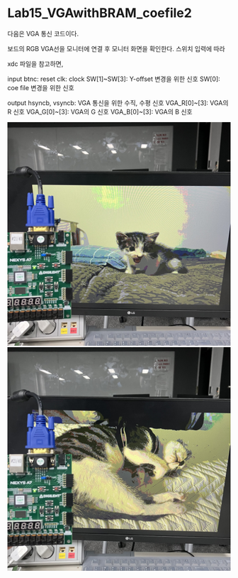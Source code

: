 # Lab15_VGAwithBRAM_coefile2
다음은 VGA 통신 코드이다.

보드의 RGB VGA선을 모니터에 연결 후 모니터 화면을 확인한다. 스위치 입력에 따라 

xdc 파일을 참고하면,

input
btnc: reset
clk: clock
SW[1]~SW[3]: Y-offset 변경을 위한 신호
SW[0]: coe file 변경을 위한 신호

output
hsyncb, vsyncb: VGA 통신을 위한 수직, 수평 신호
VGA_R[0]~[3]: VGA의 R 신호
VGA_G[0]~[3]: VGA의 G 신호
VGA_B[0]~[3]: VGA의 B 신호


<img src="./Lab15_VGAwithBRAM_coefile2.jpg">
<img src="./Lab15_VGAwithBRAM_coefile2(1).jpg">